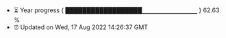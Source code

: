 - ⏳ Year progress { ██████████████████▁▁▁▁▁▁▁▁▁▁▁▁ } 62.63 %
- ⏰ Updated on Wed, 17 Aug 2022 14:26:37 GMT

